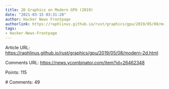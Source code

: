 ```yaml
---
title: 2D Graphics on Modern GPU (2019)
date: "2021-03-15 03:31:20"
author: Hacker News Frontpage
authorlink: https://raphlinus.github.io/rust/graphics/gpu/2019/05/08/modern-2d.html
tags:
- Hacker-News-Frontpage
---
```


<p>Article URL: <a href="https://raphlinus.github.io/rust/graphics/gpu/2019/05/08/modern-2d.html">https://raphlinus.github.io/rust/graphics/gpu/2019/05/08/modern-2d.html</a></p>
<p>Comments URL: <a href="https://news.ycombinator.com/item?id=26462348">https://news.ycombinator.com/item?id=26462348</a></p>
<p>Points: 115</p>
<p># Comments: 49</p>
